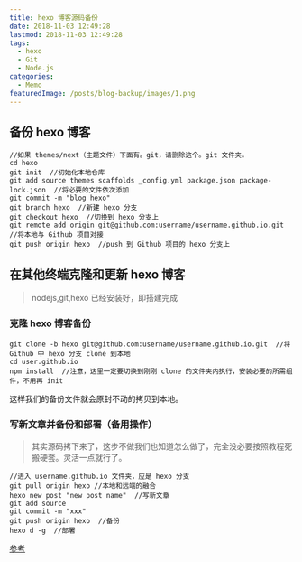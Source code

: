 ```yaml
---
title: hexo 博客源码备份
date: 2018-11-03 12:49:28
lastmod: 2018-11-03 12:49:28
tags:
  - hexo
  - Git
  - Node.js
categories:
  - Memo
featuredImage: /posts/blog-backup/images/1.png
---
```


## 备份 hexo 博客

```
//如果 themes/next（主题文件）下面有。git，请删除这个。git 文件夹。
cd hexo
git init  //初始化本地仓库
git add source themes scaffolds _config.yml package.json package-lock.json  //将必要的文件依次添加
git commit -m "blog hexo"
git branch hexo  //新建 hexo 分支
git checkout hexo  //切换到 hexo 分支上
git remote add origin git@github.com:username/username.github.io.git  //将本地与 Github 项目对接
git push origin hexo  //push 到 Github 项目的 hexo 分支上
```

## 在其他终端克隆和更新 hexo 博客

> nodejs,git,hexo 已经安装好，即搭建完成

### 克隆 hexo 博客备份

```
git clone -b hexo git@github.com:username/username.github.io.git  //将 Github 中 hexo 分支 clone 到本地
cd user.github.io
npm install  //注意，这里一定要切换到刚刚 clone 的文件夹内执行，安装必要的所需组件，不用再 init
```

这样我们的备份文件就会原封不动的拷贝到本地。

### 写新文章并备份和部署（备用操作）

> 其实源码拷下来了，这步不做我们也知道怎么做了，完全没必要按照教程死搬硬套。灵活一点就行了。

```
//进入 username.github.io 文件夹，应是 hexo 分支
git pull origin hexo //本地和远端的融合
hexo new post "new post name"  //写新文章
git add source
git commit -m "xxx"
git push origin hexo  //备份
hexo d -g  //部署
```

[参考](https://blog.csdn.net/Monkey_LZL/article/details/60870891)
